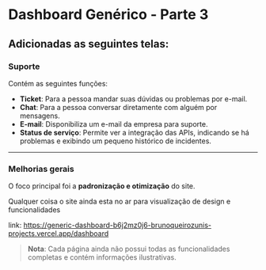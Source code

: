 # Dashboard Genérico - Parte 3  

## Adicionadas as seguintes telas:  

### Suporte  
Contém as seguintes funções:  

- **Ticket**: Para a pessoa mandar suas dúvidas ou problemas por e-mail.  
- **Chat**: Para a pessoa conversar diretamente com alguém por mensagens.  
- **E-mail**: Disponibiliza um e-mail da empresa para suporte.  
- **Status de serviço**: Permite ver a integração das APIs, indicando se há problemas e exibindo um pequeno histórico de incidentes.  

---

### Melhorias gerais  
O foco principal foi a **padronização e otimização** do site.

Qualquer coisa o site ainda esta no ar para visualização de design e funcionalidades

link: https://generic-dashboard-b6j2mz0j6-brunoqueirozunis-projects.vercel.app/dashboard

> **Nota**: Cada página ainda não possui todas as funcionalidades completas e contém informações ilustrativas.
